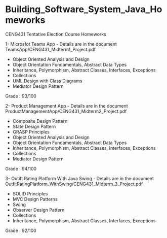 # Building_Software_System_Java_Homeworks

CENG431 Tentative Election Course Homeworks

1- Microsfot Teams App - Details are in the document TeamsApp/CENG431_Midterm1_Project.pdf
 - Object Oriented Analysis and Design
 - Object Orientation Fundamentals, Abstract Data Types
 - Inheritance, Polymorphism, Abstract Classes, Interfaces, Exceptions
 - Collections
 - UML Design with Class Diagrams
 - Mediator Design Pattern
  
Grade : 93/100

  
2- Product Management App -  Details are in the document ProductManagementApp/CENG431_Midterm2_Project.pdf
 - Composite Design Pattern
 - State Design Pattern
 - GRASP Principles
 - Object Oriented Analysis and Design
 - Object Orientation Fundamentals, Abstract Data Types
 - Inheritance, Polymorphism, Abstract Classes, Interfaces, Exceptions
 - Collections
 - Mediator Design Pattern

Grade : 94/100


3- Outift Rating Platform With Java Swing - Details are in the document OutfitRatingPlatform_WithSwing/CENG431_Midterm_3_Project.pdf
 - SOLID Principles
 - MVC Design Patterns
 - Swing
 - Observer Design Pattern
 - Collections
 - Inheritance, Polymorphism, Abstract Classes, Interfaces, Exceptions

Grade : 92/100
